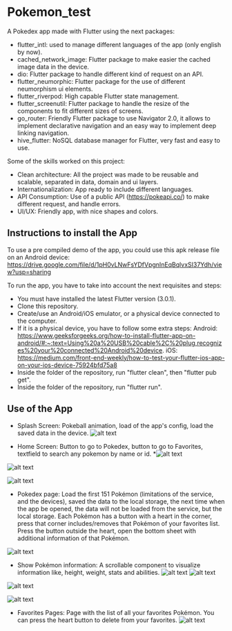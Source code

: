 

# Pokemon_test

A Pokedex app made with Flutter using the next packages:

* flutter_intl: used to manage different languages of the app (only english by now).
* cached_network_image: Flutter package to make easier the cached image data in the device.
* dio: Flutter package to handle different kind of request on an API.
* flutter_neumorphic: Flutter package for the use of different neumorphism ui elements.
* flutter_riverpod: High capable Flutter state management.
* flutter_screenutil: Flutter package to handle the resize of the components to fit different sizes of screens.
* go_router: Friendly Flutter package to use Navigator 2.0, it allows to implement declarative navigation and an easy way to implement deep linking navigation.
* hive_flutter: NoSQL database manager for Flutter, very fast and easy to use.

Some of the skills worked on this project:

* Clean architecture: All the project was made to be reusable and scalable, separated in data, domain and ui layers.
* Internationalization: App ready to include different languages.
* API Consumption: Use of a public API (https://pokeapi.co/) to make different request, and handle errors.
* UI/UX: Friendly app, with nice shapes and colors.



## Instructions to install the App

To use a pre compiled demo of the app, you could use this apk release file on an Android device: https://drive.google.com/file/d/1pH0vLNwFsYDfVpgnInEqBqlvxSI37Ydh/view?usp=sharing

To run the app, you have to take into account the next requisites and steps:

* You must have installed the latest Flutter version (3.0.1).
* Clone this repository.
* Create/use an Android/iOS emulator, or a physical device connected to the computer.
* If it is a physical device, you have to follow some extra steps:
	Android: https://www.geeksforgeeks.org/how-to-install-flutter-app-on-android/#:~:text=Using%20a%20USB%20cable%2C%20plug,recognizes%20your%20connected%20Android%20device.
	iOS: https://medium.com/front-end-weekly/how-to-test-your-flutter-ios-app-on-your-ios-device-75924bfd75a8
* Inside the folder of the repository, run "flutter clean", then "flutter pub get".
* Inside the folder of the repository, run "flutter run".

## Use of the App

* Splash Screen: Pokeball animation, load of the app's config, load the saved data in the device.
![alt text](https://drive.google.com/uc?export=view&id=18Iqsv8J84Y6z1OhCAGnUxjMl8AgSBcle)

* Home Screen: Button to go to Pokedex, button to go to Favorites, textfield to search any pokemon by name or id. 
*![alt text](https://drive.google.com/uc?export=view&id=1XfOCBFoeLsnjswl7uq48Prcq3M-2tH0n)

![alt text](https://drive.google.com/uc?export=view&id=1v-s0r1ASwjj8VEy449lueSYAE1i0ct9Z)

![alt text](https://drive.google.com/uc?export=view&id=17YpS9ap2CXq9ByV4AJW96BLJE2c0a-vm)
* Pokedex page: Load the first 151 Pokémon (limitations of the service, and the devices), saved the data to the local storage, the next time when the app be opened, the data will not be loaded from the service, but the local storage. Each Pokémon has a button with a heart in the corner, press that corner includes/removes that Pokémon of your favorites list. Press the button outside the heart, open the bottom sheet with additional information of that Pokémon.

![alt text](https://drive.google.com/uc?export=view&id=1IelmagOAo-qvItL3zS5Tk7Vjd67L_00C)

* Show Pokémon information: A scrollable component to visualize information like, height, weight, stats and abilities.
![alt text](https://drive.google.com/uc?export=view&id=1zX91khC1Z5LPngaVuGlHYkOeG6R9RWtx)
![alt text](https://drive.google.com/uc?export=view&id=1LG_FZb2FC7BQtG-ITFUwYlHM3CiuYC8u)

![alt text](https://drive.google.com/uc?export=view&id=1bxdJmzNEPvJQHO-VsOcL87afXBXzJSrc)

![alt text](https://drive.google.com/uc?export=view&id=1BJClHbmLJ9FAoiyfXz2Nv0ivacTtfjXi)

* Favorites Pages: Page with the list of all your favorites Pokémon. You can press the heart button to delete from your favorites.
![alt text](https://drive.google.com/uc?export=view&id=1rgRIPOLxZrklYXrwitEBKdWXg0uJGIB0)


